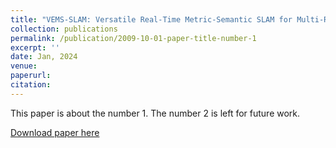 ```yaml
---
title: "VEMS-SLAM: Versatile Real-Time Metric-Semantic SLAM for Multi-Robot Navigation and Exploration"
collection: publications
permalink: /publication/2009-10-01-paper-title-number-1
excerpt: ''
date: Jan, 2024
venue: 
paperurl: 
citation: 
---
```

This paper is about the number 1. The number 2 is left for future work.

[Download paper here](http://academicpages.github.io/files/paper1.pdf)

